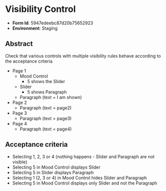 # Visibility Control

- **Form Id**: 5947edeebc87d20b75652923
- **Environment**: Staging

## Abstract

Check that various controls with multiple visibility rules behave according to the acceptance criteria

* Page 1
    * Mood Control
        - 5 shows the Slider
    * Slider
        - 5 shows Paragraph
    * Paragraph (text = I am shown)
* Page 2
    * Paragraph (text = page2)
* Page 3
    * Paragraph (text = page3)
* Page 4
    * Paragraph (text = page4)

## Acceptance criteria

* Selecting 1, 2, 3 or 4 (nothing happens - Slider and Paragraph are not visible)
* Selecting 5 in Mood Control displays Slider
* Selecting 5 in Slider displays Paragraph
* Selecting 1 (2, 3 or 4) in Mood Control hides Slider and Paragraph
* Selecting 5 in Mood Control displays only Slider and not the Paragraph
